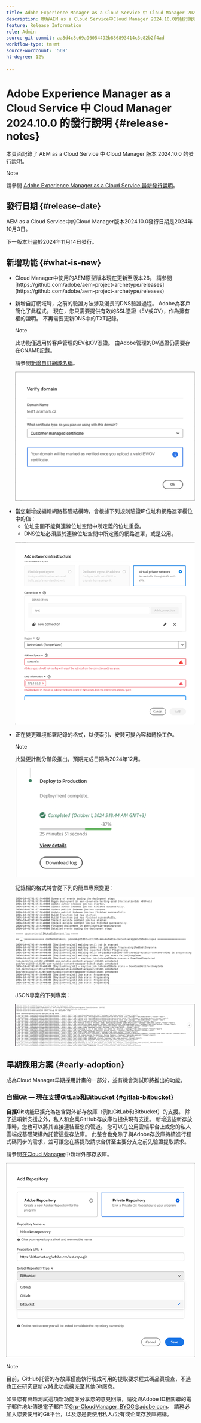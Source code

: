 ```yaml
---
title: Adobe Experience Manager as a Cloud Service 中 Cloud Manager 2024.10.0 的發行說明
description: 瞭解AEM as a Cloud Service中Cloud Manager 2024.10.0的發行說明。
feature: Release Information
role: Admin
source-git-commit: aa8d4c8c69a96054492b886893414c3e82b2f4ad
workflow-type: tm+mt
source-wordcount: '569'
ht-degree: 12%

---
```


# Adobe Experience Manager as a Cloud Service 中 Cloud Manager 2024.10.0 的發行說明 {#release-notes}

本頁面記錄了 AEM as a Cloud Service 中 Cloud Manager 版本 2024.10.0 的發行說明。

>[!NOTE]
>
>請參閱 [Adobe Experience Manager as a Cloud Service 最新發行說明](/help/release-notes/release-notes-cloud/release-notes-current.md)。

## 發行日期 {#release-date}

AEM as a Cloud Service中的Cloud Manager版本2024.10.0發行日期是2024年10月3日。

下一版本計畫於2024年11月14日發行。

## 新增功能 {#what-is-new}

* <!-- BOTH CS & AMS --> Cloud Manager中使用的AEM原型版本現在更新至版本26。 請參閱[https://github.com/adobe/aem-project-archetype/releases](https://github.com/adobe/aem-project-archetype/releases)

<!-- (CMGR-59817) -->

* <!-- CS ONLY --> 新增自訂網域時，之前的驗證方法涉及漫長的DNS驗證過程。 Adobe為客戶簡化了此程式。 現在，您只需要提供有效的SSL憑證（EV或OV），作為擁有權的證明。 不再需要更新DNS中的TXT記錄。

  >[!NOTE]
  >
  >此功能僅適用於客戶管理的EV和OV憑證。 由Adobe管理的DV憑證仍需要存在CNAME記錄。

  請參閱[新增自訂網域名稱](/help/implementing/cloud-manager/custom-domain-names/add-custom-domain-name.md)。

  ![驗證客戶管理的EV/OV憑證的網域](/help/implementing/cloud-manager/assets/verify-domain-customer-managed-step.png)

* <!-- CS ONLY --> 當您新增或編輯網路基礎結構時，會根據下列規則驗證IP位址和網路遮罩欄位中的值：

   * 位址空間不能與連線位址空間中所定義的位址重疊。
   * DNS位址必須屬於連線位址空間中所定義的網路遮罩，或是公用。

  ![新增網路基礎結構對話方塊](/help/implementing/cloud-manager/release-notes/assets/network-infrastructure-add.png)

* <!-- CS ONLY --> 正在變更環境部署記錄的格式，以便索引、安裝可變內容和轉換工作。

  >[!NOTE]
  >
  >此變更計劃分階段推出，預期完成日期為2024年12月。

  ![部署至生產卡](/help/implementing/cloud-manager/release-notes/assets/deploy-to-production-card.png)

  記錄檔的格式將會從下列的簡單專案變更：

  ![顯示簡單專案的記錄檔](/help/implementing/cloud-manager/release-notes/assets/log-file-simple-entry.png)

  JSON專案的下列專案：

  ![記錄檔顯示json專案](/help/implementing/cloud-manager/release-notes/assets/log-file-json-entry.png)


## 早期採用方案 {#early-adoption}

成為Cloud Manager早期採用計畫的一部分，並有機會測試即將推出的功能。

### 自備Git — 現在支援GitLab和Bitbucket {#gitlab-bitbucket}

<!-- BOTH CS & AMS -->

**自攜Git**&#x200B;功能已擴充為包含對外部存放庫（例如GitLab和Bitbucket）的支援。 除了這項新支援之外，私人和企業GitHub存放庫也提供現有支援。 新增這些新存放庫時，您也可以將其直接連結至您的管道。 您可以在公用雲端平台上或您的私人雲端或基礎架構內託管這些存放庫。 此整合也免除了與Adobe存放庫持續進行程式碼同步的需求，並可讓您在將提取請求合併至主要分支之前先驗證提取請求。

請參閱[在Cloud Manager](/help/implementing/cloud-manager/managing-code/external-repositories.md)中新增外部存放庫。

![新增存放庫對話框](/help/implementing/cloud-manager/release-notes/assets/repositories-add-release-notes.png)

>[!NOTE]
>
>目前，GitHub託管的存放庫僅能執行現成可用的提取要求程式碼品質檢查，不過也正在研究更新以將此功能擴充至其他Git廠商。

如果您有興趣測試這項新功能並分享您的意見回饋，請從與Adobe ID相關聯的電子郵件地址傳送電子郵件至[Grp-CloudManager_BYOG@adobe.com](mailto:Grp-CloudManager_BYOG@adobe.com)。 請務必加入您要使用的Git平台，以及您是要使用私人/公有或企業存放庫結構。


<!-- ## Bug fixes




## Known Issues {#known-issues} -->
